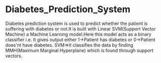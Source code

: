 # Diabetes_Prediction_System
Diabetes prediction system is used to predict whether the patient is suffering with diabetes or not.It is built with Linear SVM(Support Vector Machine) a Machine Learning model.Here this model acts as a binary classifier i.e. It gives output either 1->Patient has diabetes or 0->Patient does'nt have diabetes.
SVM=>It classifies the data by finding MMH(Maximum Marginal Hyperplane) which is found through support vectors.
